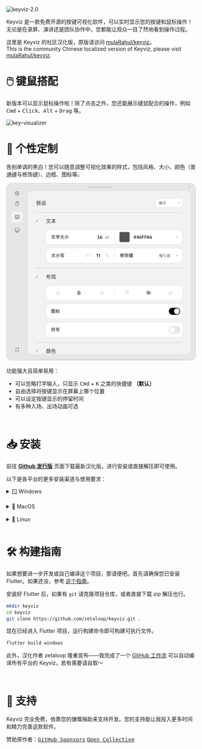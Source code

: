 ![keyviz-2.0](previews/banner.svg)

Keyviz 是一款免费开源的按键可视化软件，可以实时显示您的按键和鼠标操作！<br>
无论是在录屏、演讲还是团队协作中，您都能让观众一目了然地看到操作过程。

这里是 Keyviz 的社区汉化版，原版请访问 [mulaRahul/keyviz](https://github.com/mulaRahul/keyviz)。<br>
This is the community Chinese localized version of Keyviz, please visit [mulaRahul/keyviz](https://github.com/mulaRahul/keyviz).

# 🖱️ 键鼠搭配

新版本可以显示鼠标操作啦！除了点击之外，您还能展示键鼠配合的操作，例如 <kbd>Cmd</kbd> + <kbd>Click</kbd>、<kbd>Alt</kbd> + <kbd>Drag</kbd> 等。

![key-visualizer](previews/visualizer-bar.svg)

# 🎨 个性定制

告别单调的黑白！您可以随意调整可视化效果的样式，包括风格、大小、颜色（普通键与修饰键）、边框、图标等。

![settings-window](previews/settings.svg)

功能强大且简单易用：

- 可以忽略打字输入，只显示 <kbd>Cmd</kbd> + <kbd>K</kbd> 之类的快捷键 **（默认）**
- 自由选择将按键显示在屏幕上哪个位置
- 可以设定按键显示的停留时间
- 有多种入场、出场动画可选

</br>

# 📥 安装

前往 [**Github 发行版**](https://github.com/zetaloop/keyviz/releases) 页面下载最新汉化版，进行安装或直接解压即可使用。

以下是各平台的更多安装渠道与使用要求：

<details>

  <summary>🪟 Windows</summary>

  ### 👜 微软商店（英文原版）
  您可以从 [微软商店](https://apps.microsoft.com/detail/Keyviz/9phzpj643p7l?mode=direct) 下载到英文原版的 Keyviz。

  ### 🥄 Scoop（英文原版）
   ```bash
  scoop bucket add extras # 先添加软件源
  scoop install keyviz
  ```

  ### 📦 Winget（英文原版）
  ```bash
  winget install mulaRahul.Keyviz
  ```

  </br>

  <details>
  <summary>遇到了 <code>*.dll</code> 缺失报错？</summary>

  如果在打开软件后出现 `.dll` 文件缺失的错误，这是因为你没安装 Visual C++ 运行库。[点击打开微软 VSC++ 运行库下载页面](https://learn.microsoft.com/zh-cn/cpp/windows/latest-supported-vc-redist?view=msvc-170)。

  </details>

</details>

</br>

<details>

  <summary>🍎 MacOS</summary>

  ### 🔒 权限
  
  Keyviz 需要 **输入监视** 和 **辅助功能** 权限，请在设置中允许。
  </br>
  ```
  系统设置 > 隐私与安全性 > 输入监视/辅助功能
  ```

  </br>

</details>

</br>

<details>

  <summary>🐧 Linux</summary>

  ### ❗ v2.x.x 要求
   ```bash
  sudo apt-get install libayatana-appindicator3-dev
  ```
  或
  ```bash
  sudo apt-get install appindicator3-0.1 libappindicator3-dev
  ```

  </br>

</details>


</br>

# 🛠️ 构建指南

如果想要进一步开发或自己编译这个项目，那请便吧。首先请确保您已安装 Flutter。如果还没，参考 [这个指南](https://docs.flutter.cn/get-started/install)。

安装好 Flutter 后，如果有 `git` 请克隆项目仓库，或者直接下载 zip 解压也行。

```bash
mkdir keyviz
cd keyviz
git clone https://github.com/zetaloop/keyviz.git .
```

现在已经进入 Flutter 项目，运行构建命令即可构建可执行文件。

```bash
flutter build windows
```

此外，汉化作者 zetaloop 隆重宣布——我完成了一个 [GitHub 工作流](https://github.com/zetaloop/keyviz/blob/main/.github/workflows/build.yml) 可以自动编译所有平台的 Keyviz，若有需要请自取～

</br>

# 💖 支持

Keyviz 完全免费，依靠您的慷慨捐助来支持开发。您的支持能让我投入更多时间和精力完善这款软件。

赞助原作者：<kbd>[GitHub Sponsors](https://github.com/sponsors/mulaRahul)</kbd> <kbd>[Open Collective](https://opencollective.com/keyviz)</kbd>
